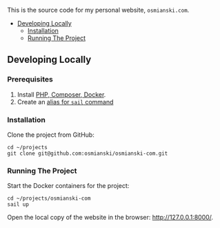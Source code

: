 This is the source code for my personal website, `osmianski.com`.

* [Developing Locally](#developing-locally)
    * [Installation](#installation)
    * [Running The Project](#running-the-project) 

## Developing Locally

### Prerequisites

1. Install [PHP, Composer, Docker](https://laravel.com/docs/9.x). 
2. Create an [alias for `sail` command](https://laravel.com/docs/9.x/sail#configuring-a-shell-alias)

### Installation

Clone the project from GitHub:

```shell
cd ~/projects
git clone git@github.com:osmianski/osmianski-com.git
```

### Running The Project
   
Start the Docker containers for the project:

```shell
cd ~/projects/osmianski-com
sail up
```

Open the local copy of the website in the browser: <http://127.0.0.1:8000/>. 
